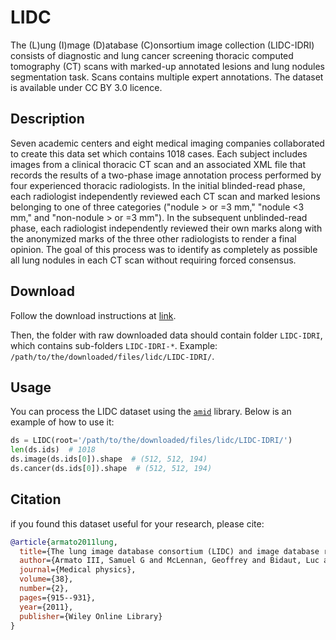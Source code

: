 # LIDC

The (L)ung (I)mage (D)atabase (C)onsortium image collection (LIDC-IDRI)
consists of diagnostic and lung cancer screening thoracic computed tomography (CT) scans
with marked-up annotated lesions and lung nodules segmentation task. Scans contains multiple expert annotations.
The dataset is available under CC BY 3.0 licence.

## Description

Seven academic centers and eight medical imaging companies collaborated to create this data set
which contains 1018 cases. Each subject includes images from a clinical thoracic CT scan
and an associated XML file that records the results of a two-phase image annotation process
performed by four experienced thoracic radiologists. In the initial blinded-read phase,
each radiologist independently reviewed each CT scan and marked lesions belonging to one of three categories
("nodule > or =3 mm," "nodule <3 mm," and "non-nodule > or =3 mm"). In the subsequent unblinded-read phase,
each radiologist independently reviewed their own marks along with the anonymized marks
of the three other radiologists to render a final opinion. The goal of this process was
to identify as completely as possible all lung nodules in each CT scan without requiring forced consensus.

## Download
Follow the download instructions at [link](https://wiki.cancerimagingarchive.net/pages/viewpage.action?pageId=1966254).

Then, the folder with raw downloaded data should contain folder `LIDC-IDRI`, which contains sub-folders `LIDC-IDRI-*`.
Example: `/path/to/the/downloaded/files/lidc/LIDC-IDRI/`.

## Usage
You can process the LIDC dataset using the
[`amid`](https://github.com/neuro-ml/amid/tree/master) library. Below is an example of how to use it:

```python
ds = LIDC(root='/path/to/the/downloaded/files/lidc/LIDC-IDRI/')
len(ds.ids)  # 1018
ds.image(ds.ids[0]).shape  # (512, 512, 194)
ds.cancer(ds.ids[0]).shape  # (512, 512, 194)
```

## Citation
if you found this dataset useful for your research, please cite:

```bibtex
@article{armato2011lung,
  title={The lung image database consortium (LIDC) and image database resource initiative (IDRI): a completed reference database of lung nodules on CT scans},
  author={Armato III, Samuel G and McLennan, Geoffrey and Bidaut, Luc and McNitt-Gray, Michael F and Meyer, Charles R and Reeves, Anthony P and Zhao, Binsheng and Aberle, Denise R and Henschke, Claudia I and Hoffman, Eric A and others},
  journal={Medical physics},
  volume={38},
  number={2},
  pages={915--931},
  year={2011},
  publisher={Wiley Online Library}
}
